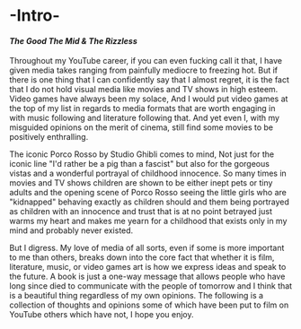# -Intro-

#### *The Good The Mid & The Rizzless*


Throughout my YouTube career, if you can even fucking call it that, I have given media takes ranging from painfully mediocre to freezing hot. But if there is one thing that I can confidently say that I almost regret, it is the fact that I do not hold visual media like movies and TV shows in high esteem. Video games have always been my solace, And I would put video games at the top of my list in regards to media formats that are worth engaging in with music following and literature following that. And yet even I, with my misguided opinions on the merit of cinema, still find some movies to be positively enthralling.

 The iconic Porco Rosso by Studio Ghibli comes to mind, Not just for the iconic line "I'd rather be a pig than a fascist" but also for the gorgeous vistas and a wonderful portrayal of childhood innocence. So many times in movies and TV shows children are shown to be either inept pets or tiny adults and the opening scene of Porco Rosso seeing the little girls who are "kidnapped" behaving exactly as children should and them being portrayed as children with an innocence and trust that is at no point betrayed just warms my heart and makes me yearn for a childhood that exists only in my mind and probably never existed. 

But I digress. My love of media of all sorts, even if some is more important to me than others, breaks down into the core fact that whether it is film, literature, music, or video games art is how we express ideas and speak to the future. A book is just a one-way message that allows people who have long since died to communicate with the people of tomorrow and I think that is a beautiful thing regardless of my own opinions. The following is a collection of thoughts and opinions some of which have been put to film on YouTube others which have not, I hope you enjoy.

